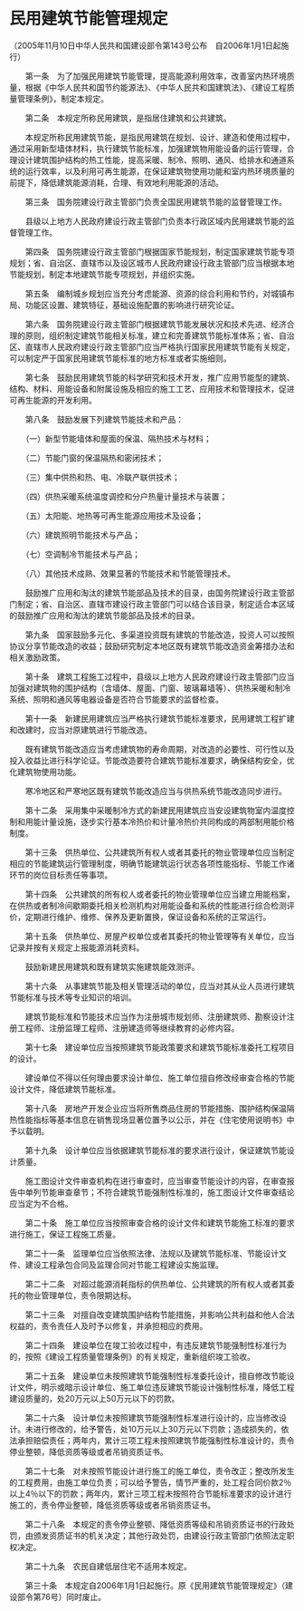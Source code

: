 # 民用建筑节能管理规定


（2005年11月10日中华人民共和国建设部令第143号公布　自2006年1月1日起施行）

　　第一条　为了加强民用建筑节能管理，提高能源利用效率，改善室内热环境质量，根据《中华人民共和国节约能源法》、《中华人民共和国建筑法》、《建设工程质量管理条例》，制定本规定。

　　第二条　本规定所称民用建筑，是指居住建筑和公共建筑。

　　本规定所称民用建筑节能，是指民用建筑在规划、设计、建造和使用过程中，通过采用新型墙体材料，执行建筑节能标准，加强建筑物用能设备的运行管理，合理设计建筑围护结构的热工性能，提高采暖、制冷、照明、通风、给排水和通道系统的运行效率，以及利用可再生能源，在保证建筑物使用功能和室内热环境质量的前提下，降低建筑能源消耗，合理、有效地利用能源的活动。

　　第三条　国务院建设行政主管部门负责全国民用建筑节能的监督管理工作。

　　县级以上地方人民政府建设行政主管部门负责本行政区域内民用建筑节能的监督管理工作。

　　第四条　国务院建设行政主管部门根据国家节能规划，制定国家建筑节能专项规划；省、自治区、直辖市以及设区城市人民政府建设行政主管部门应当根据本地节能规划，制定本地建筑节能专项规划，并组织实施。

　　第五条　编制城乡规划应当充分考虑能源、资源的综合利用和节约，对城镇布局、功能区设置、建筑特征，基础设施配置的影响进行研究论证。

　　第六条　国务院建设行政主管部门根据建筑节能发展状况和技术先进、经济合理的原则，组织制定建筑节能相关标准，建立和完善建筑节能标准体系；省、自治区、直辖市人民政府建设行政主管部门应当严格执行国家民用建筑节能有关规定，可以制定严于国家民用建筑节能标准的地方标准或者实施细则。

　　第七条　鼓励民用建筑节能的科学研究和技术开发，推广应用节能型的建筑、结构、材料、用能设备和附属设施及相应的施工工艺、应用技术和管理技术，促进可再生能源的开发利用。

　　第八条　鼓励发展下列建筑节能技术和产品：

　　（一）新型节能墙体和屋面的保温、隔热技术与材料；

　　（二）节能门窗的保温隔热和密闭技术；

　　（三）集中供热和热、电、冷联产联供技术；

　　（四）供热采暖系统温度调控和分户热量计量技术与装置；

　　（五）太阳能、地热等可再生能源应用技术及设备；

　　（六）建筑照明节能技术与产品；

　　（七）空调制冷节能技术与产品；

　　（八）其他技术成熟、效果显著的节能技术和节能管理技术。

　　鼓励推广应用和淘汰的建筑节能部品及技术的目录，由国务院建设行政主管部门制定；省、自治区、直辖市建设行政主管部门可以结合该目录，制定适合本区域的鼓励推广应用和淘汰的建筑节能部品及技术的目录。

　　第九条　国家鼓励多元化、多渠道投资既有建筑的节能改造，投资人可以按照协议分享节能改造的收益；鼓励研究制定本地区既有建筑节能改造资金筹措办法和相关激励政策。

　　第十条　建筑工程施工过程中，县级以上地方人民政府建设行政主管部门应当加强对建筑物的围护结构（含墙体、屋面、门窗、玻璃幕墙等）、供热采暖和制冷系统、照明和通风等电器设备是否符合节能要求的监督检查。

　　第十一条　新建民用建筑应当严格执行建筑节能标准要求，民用建筑工程扩建和改建时，应当对原建筑进行节能改造。

　　既有建筑节能改造应当考虑建筑物的寿命周期，对改造的必要性、可行性以及投入收益比进行科学论证。节能改造要符合建筑节能标准要求，确保结构安全，优化建筑物使用功能。

　　寒冷地区和严寒地区既有建筑节能改造应当与供热系统节能改造同步进行。

　　第十二条　采用集中采暖制冷方式的新建民用建筑应当安设建筑物室内温度控制和用能计量设施，逐步实行基本冷热价和计量冷热价共同构成的两部制用能价格制度。

　　第十三条　供热单位、公共建筑所有权人或者其委托的物业管理单位应当制定相应的节能建筑运行管理制度，明确节能建筑运行状态各项性能指标、节能工作诸环节的岗位目标责任等事项。

　　第十四条　公共建筑的所有权人或者委托的物业管理单位应当建立用能档案，在供热或者制冷间歇期委托相关检测机构对用能设备和系统的性能进行综合检测评价，定期进行维护、维修、保养及更新置换，保证设备和系统的正常运行。

　　第十五条　供热单位、房屋产权单位或者其委托的物业管理等有关单位，应当记录并按有关规定上报能源消耗资料。

　　鼓励新建民用建筑和既有建筑实施建筑能效测评。

　　第十六条　从事建筑节能及相关管理活动的单位，应当对其从业人员进行建筑节能标准与技术等专业知识的培训。

　　建筑节能标准和节能技术应当作为注册城市规划师、注册建筑师、勘察设计注册工程师、注册监理工程师、注册建造师等继续教育的必修内容。

　　第十七条　建设单位应当按照建筑节能政策要求和建筑节能标准委托工程项目的设计。

　　建设单位不得以任何理由要求设计单位、施工单位擅自修改经审查合格的节能设计文件，降低建筑节能标准。

　　第十八条　房地产开发企业应当将所售商品住房的节能措施、围护结构保温隔热性能指标等基本信息在销售现场显著位置予以公示，并在《住宅使用说明书》中予以载明。

　　第十九条　设计单位应当依据建筑节能标准的要求进行设计，保证建筑节能设计质量。

　　施工图设计文件审查机构在进行审查时，应当审查节能设计的内容，在审查报告中单列节能审查章节；不符合建筑节能强制性标准的，施工图设计文件审查结论应当定为不合格。

　　第二十条　施工单位应当按照审查合格的设计文件和建筑节能施工标准的要求进行施工，保证工程施工质量。

　　第二十一条　监理单位应当依照法律、法规以及建筑节能标准、节能设计文件、建设工程承包合同及监理合同对节能工程建设实施监理。

　　第二十二条　对超过能源消耗指标的供热单位、公共建筑的所有权人或者其委托的物业管理单位，责令限期达标。

　　第二十三条　对擅自改变建筑围护结构节能措施，并影响公共利益和他人合法权益的，责令责任人及时予以修复，并承担相应的费用。

　　第二十四条　建设单位在竣工验收过程中，有违反建筑节能强制性标准行为的，按照《建设工程质量管理条例》的有关规定，重新组织竣工验收。

　　第二十五条　建设单位未按照建筑节能强制性标准委托设计，擅自修改节能设计文件，明示或暗示设计单位、施工单位违反建筑节能设计强制性标准，降低工程建设质量的，处20万元以上50万元以下的罚款。

　　第二十六条　设计单位未按照建筑节能强制性标准进行设计的，应当修改设计。未进行修改的，给予警告，处10万元以上30万元以下罚款；造成损失的，依法承担赔偿责任；两年内，累计三项工程未按照建筑节能强制性标准设计的，责令停业整顿，降低资质等级或者吊销资质证书。

　　第二十七条　对未按照节能设计进行施工的施工单位，责令改正；整改所发生的工程费用，由施工单位负责；可以给予警告，情节严重的，处工程合同价款2％以上4％以下的罚款；两年内，累计三项工程未按照符合节能标准要求的设计进行施工的，责令停业整顿，降低资质等级或者吊销资质证书。

　　第二十八条　本规定的责令停业整顿、降低资质等级和吊销资质证书的行政处罚，由颁发资质证书的机关决定；其他行政处罚，由建设行政主管部门依照法定职权决定。

　　第二十九条　农民自建低层住宅不适用本规定。

　　第三十条　本规定自2006年1月1日起施行。原《民用建筑节能管理规定》（建设部令第76号）同时废止。